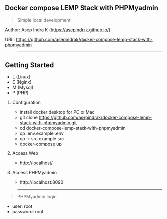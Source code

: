 ## Docker compose LEMP Stack with PHPMyadmin

> Simple local development

Author: Asep Indra K (https://asepindrak.github.io/)

URL: https://github.com/asepindrak/docker-compose-lemp-stack-with-phpmyadmin

> ---

## Getting Started

- L (Linux)
- E (Nginx)
- M (Mysql)
- P (PHP)

1. Configuration

   - install docker desktop for PC or Mac
   - git clone https://github.com/asepindrak/docker-compose-lemp-stack-with-phpmyadmin.git
   - cd docker-compose-lemp-stack-with-phpmyadmin
   - cp .env.example .env
   - cp -r src.example src
   - docker-compose up

2. Access Web

   - http://localhost/

3. Access PHPMyadmin
   - http://localhost:8090

> ---

> PHPMyadmin login

- user: root
- password: root

```

```
